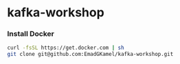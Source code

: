 # kafka-workshop

### Install Docker

```sh
curl -fsSL https://get.docker.com | sh
git clone git@github.com:EmadGKamel/kafka-workshop.git
```
